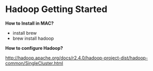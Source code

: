 Hadoop Getting Started
========

**How to Install in MAC?**

* install brew 
* brew install hadoop

**How to configure Hadoop?**

http://hadoop.apache.org/docs/r2.4.0/hadoop-project-dist/hadoop-common/SingleCluster.html


